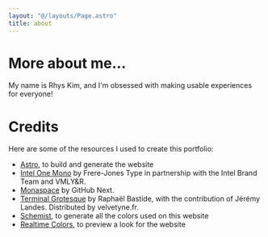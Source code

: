 ```yaml
---
layout: "@/layouts/Page.astro"
title: about
---
```

# More about me...

My name is Rhys Kim, and I'm obsessed with making usable experiences for everyone!

# Credits

Here are some of the resources I used to create this portfolio:

- [Astro](https://astro.build/), to build and generate the website
- [Intel One Mono](https://github.com/intel/intel-one-mono) by Frere-Jones Type in partnership with the Intel Brand Team and VMLY&R. 
- [Monaspace](https://monaspace.githubnext.com/) by GitHub Next.
- [Terminal Grotesque](https://velvetyne.fr/fonts/terminal-grotesque/) by Raphaël Bastide, with the contribution of Jérémy Landes. Distributed by velvetyne.fr.
- [Schemist](https://schemist.fglt.fr), to generate all the colors used on this website
- [Realtime Colors](https://www.realtimecolors.com), to preview a look for the website